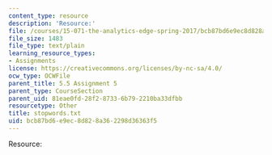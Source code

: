 ```yaml
---
content_type: resource
description: 'Resource:'
file: /courses/15-071-the-analytics-edge-spring-2017/bcb87bd6e9ec8d828a362298d36363f5_stopwords.txt
file_size: 1483
file_type: text/plain
learning_resource_types:
- Assignments
license: https://creativecommons.org/licenses/by-nc-sa/4.0/
ocw_type: OCWFile
parent_title: 5.5 Assignment 5
parent_type: CourseSection
parent_uid: 81eae0fd-28f2-8733-6b79-2210ba33dfbb
resourcetype: Other
title: stopwords.txt
uid: bcb87bd6-e9ec-8d82-8a36-2298d36363f5
---
```

Resource: